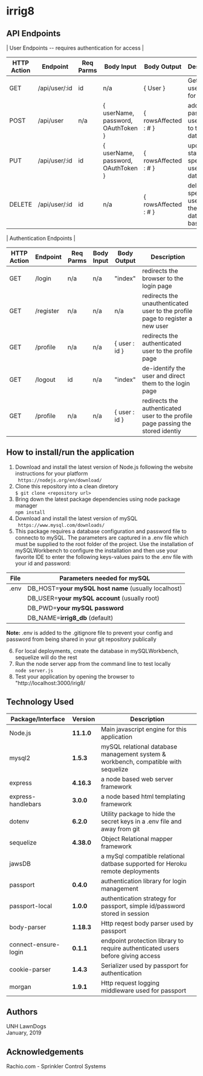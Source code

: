 # irrig8
  
## API Endpoints
  
| User Endpoints -- requires authentication for access |   
   
|HTTP Action | Endpoint |  Req Parms | Body Input | Body Output | Description |  
| ---------- | -------- | ------ | ----- | ------ | ----------- |  
| GET        | /api/user/:id | id | n/a |  { User } | Get the user details for one id |  
| POST       | /api/user     | n/a | { userName, password, OAuthToken }  |{ rowsAffected : # } | adds the passed user object to the database   |  
| PUT        | /api/user/:id | id | { userName, password, OAuthToken } | { rowsAffected : # } | updates state of the specified user in the database |  
| DELETE     | /api/user/:id | id | n/a | { rowsAffected : # } |  deletes the specified user from the database based on id |  

| Authentication Endpoints |   
   
|HTTP Action | Endpoint |  Req Parms | Body Input | Body Output | Description |  
| ---------- | -------- | ---------- | ---------- | ----------- | ----------- |  
| GET        | /login   | n/a        | n/a        |  "index"    | redirects the browser to the login page |  
| GET        | /register| n/a        | n/a        | n/a         | redirects the unauthenticated user to the profile page to register a new user | 
| GET        | /profile | n/a        | n/a        | { user : id } |  redirects the authenticated user to the profile page| POST       | /login   | n/a        | { username, password }   | { user : id }   | authenticates the user and directs them to a landing page   |  
| GET        | /logout  | id         | n/a        |  "index"    | de-identify the user and direct them to the login page |  
| GET        | /profile | n/a        | n/a        | { user : id } |  redirects the authenticated user to the profile page passing the stored identiy |  

## How to install/run the application    
1. Download and install the latest version of Node.js following the website instructions for your platform  
   ` https://nodejs.org/en/download/`   
2. Clone this repository into a clean diretory  
   `$ git clone <repository url>`  
3. Bring down the latest package dependencies using node package manager  
   `npm install`  
4. Download and install the latest version of mySQL  
   ` https://www.mysql.com/downloads/`   
5. This package requires a database configuration and password file to connecto to mySQL. The parameters are captured in a .env file which must be supplied to the root folder of the project.  Use the installation of mySQLWorkbench to configure the installation and then use your favorite IDE to enter the following keys-values pairs to the .env file with your id and password:  
  
| File        | Parameters needed for mySQL                                          |  
| ----------- | -------------------------------------------------------------------- |  
| .env        | DB_HOST=__your mySQL host name__   (usually localhost)               |  
|             | DB_USER=__your mySQL account__     (usually root)                    |  
|             | DB_PWD=__your mySQL password__                                       |  
|             | DB_NAME=__irrig8_db__              (default)                         |  
  
__Note:__  .env is added to the .gitignore file to prevent your config and password from being shared in your git repository publically    
  
6. For local deployments, create the database in mySQLWorkbench, sequelize will do the rest    
7. Run the node server app from the command line to test locally   
   `node server.js`  
8. Test your application by opening the browser to "http://localhost:3000/irig8/  
  
## Technology Used    
    
| Package/Interface | Version     | Description |  
| ----------------- | ----------- | ------------------------------------------------------------------------ |  
| Node.js           | __11.1.0__  | Main javascript engine for this application  |  
| mysql2            | __1.5.3__   | mySQL relational database management system & workbench, compatible with sequelize |  
| express           | __4.16.3__  | a node based web server framework |  
| express-handlebars| __3.0.0__   | a node based html templating framework |  
| dotenv            | __6.2.0__   | Utility package to hide the secret keys in a .env file and away from git |  
| sequelize         | __4.38.0__  | Object Relational mapper framework |  
| jawsDB            |             | a mySql compatible relational datbase supported for Heroku remote deployments |   
| passport          | __0.4.0__   | authentication library for login management |
| passport-local    | __1.0.0__   | authentication strategy for passport, simple id/password stored in session |
| body-parser       | __1.18.3__  | Http reqest body parser used by passport | 
| connect-ensure-login | __0.1.1__ | endpoint protection library to require authenticated users before giving access |
| cookie-parser     | __1.4.3__   | Serializer used by passport for authentication |
| morgan            | __1.9.1__   | Http request logging middleware used for passport |


## Authors   
UNH LawnDogs      
January, 2019   
  
## Acknowledgements      
Rachio.com - Sprinkler Control Systems  

